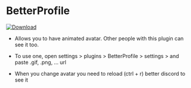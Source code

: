 # BetterProfile
[![Download][icon]][link] 

- Allows you to have animated avatar. Other people with this plugin can see it too.

- To use one, open settings > plugins > BetterProfile > settings > and paste .gif, .png, ... url  
- When you change avatar you need to reload (ctrl + r) better discord to see it

[icon]: https://img.shields.io/badge/Download-BetterProfile-brightgreen
[link]: https://raw.githubusercontent.com/FateNotAvailable/BetterDiscordPlugins/main/BetterProfile/BetterProfile.plugin.jss
